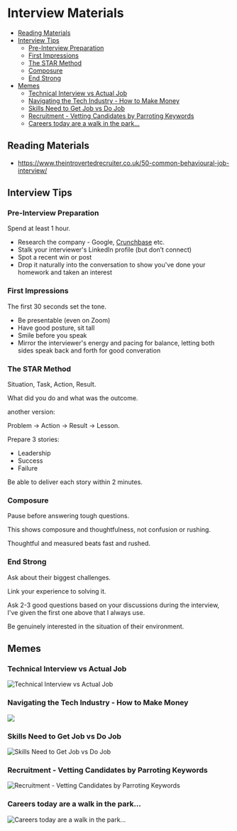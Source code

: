 # Interview Materials

<!-- INDEX_START -->

- [Reading Materials](#reading-materials)
- [Interview Tips](#interview-tips)
  - [Pre-Interview Preparation](#pre-interview-preparation)
  - [First Impressions](#first-impressions)
  - [The STAR Method](#the-star-method)
  - [Composure](#composure)
  - [End Strong](#end-strong)
- [Memes](#memes)
  - [Technical Interview vs Actual Job](#technical-interview-vs-actual-job)
  - [Navigating the Tech Industry - How to Make Money](#navigating-the-tech-industry---how-to-make-money)
  - [Skills Need to Get Job vs Do Job](#skills-need-to-get-job-vs-do-job)
  - [Recruitment - Vetting Candidates by Parroting Keywords](#recruitment---vetting-candidates-by-parroting-keywords)
  - [Careers today are a walk in the park...](#careers-today-are-a-walk-in-the-park)

<!-- INDEX_END -->

## Reading Materials

- <https://www.theintrovertedrecruiter.co.uk/50-common-behavioural-job-interview/>

## Interview Tips

### Pre-Interview Preparation

Spend at least 1 hour.

- Research the company - Google, [Crunchbase](https://www.crunchbase.com/) etc.
- Stalk your interviewer's LinkedIn profile (but don’t connect)
- Spot a recent win or post
- Drop it naturally into the conversation to show you've done your homework and taken an interest

### First Impressions

The first 30 seconds set the tone.

- Be presentable (even on Zoom)
- Have good posture, sit tall
- Smile before you speak
- Mirror the interviewer's energy and pacing for balance, letting both sides speak back and forth for good converation

### The STAR Method

Situation, Task, Action, Result.

What did you do and what was the outcome.

another version:

Problem → Action → Result → Lesson.

Prepare 3 stories:

- Leadership
- Success
- Failure

Be able to deliver each story within 2 minutes.

### Composure

Pause before answering tough questions.

This shows composure and thoughtfulness, not confusion or rushing.

Thoughtful and measured beats fast and rushed.

### End Strong

Ask about their biggest challenges.

Link your experience to solving it.

Ask 2-3 good questions based on your discussions during the interview, I've given the first one above that I always use.

Be genuinely interested in the situation of their environment.

## Memes

### Technical Interview vs Actual Job

![Technical Interview vs Actual Job](images/technical_interview_vs_actual_job.png)

### Navigating the Tech Industry - How to Make Money

![](images/orly_navigating_the_tech_industry_how_to_make_money.png)

### Skills Need to Get Job vs Do Job

![Skills Need to Get Job vs Do Job](images/skills_need_to_get_a_job_vs_do_job.jpeg)

### Recruitment - Vetting Candidates by Parroting Keywords

![Recruitment - Vetting Candidates by Parroting Keywords](images/orly_recruitment_vetting_candidates_by_parroting_keywords.png)

### Careers today are a walk in the park...

![Careers today are a walk in the park...](images/careers_today_walk_in_park_jurassic_park.jpeg)
